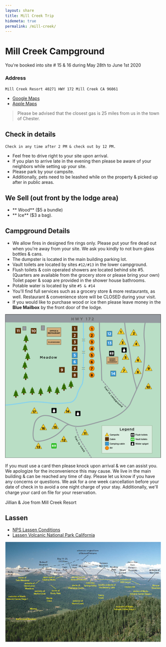 ```yaml
---
layout: share
title: Mill Creek Trip
hidemeta: true
permalink: /mill-creek/
---
```


# Mill Creek Campground
You're booked into site # 15 & 16 during May 28th to June 1st 2020 

### Address
`Mill Creek Resort 40271 HWY 172 Mill Creek CA 96061 `
* [Google Maps](https://www.google.com/maps/place/Mill+Creek+Resort/@40.3236882,-121.5286495,17z/data=!3m1!4b1!4m8!3m7!1s0x809d51687b55c0cd:0x55a8ca806bd13678!5m2!4m1!1i2!8m2!3d40.3236882!4d-121.5264608)
* [Apple Maps](https://maps.apple.com/?address=40271%20CA-172,%20Mill%20Creek,%20CA%20%2096061,%20United%20States&auid=69099969819570590&ll=40.323330,-121.525710&lsp=9902&q=Mill%20Creek%20Resort&_ext=ChkKBQgEEOIBCgQIBRADCgQIBhALCgQIChAAEiQpxTZOrzkpREAxhel7DcFhXsA59FcjFowpREBBYC7zZ4lhXsA%3D)

> Please be advised that the closest gas is 25 miles from us in the town of Chester.

## Check in details
`Check in any time after 2 PM & check out by 12 PM.`
* Feel free to drive right to your site upon arrival.
* If you plan to arrive late in the evening then please be aware of your neighbors while setting up your site.
* Please park by your campsite.
* Additionally, pets need to be leashed while on the property & picked up after in public areas.

## We Sell (out front by the lodge area)
* ** Wood** ($5 a bundle)
* ** Ice** ($3 a bag).

## Campground Details
* We allow ﬁres in designed ﬁre rings only. Please put your ﬁre dead out when you're away from your site. We ask you kindly to not burn glass bottles & cans.
* The dumpster is located in the main building parking lot.
* Vault toilets are located by sites `#12/#13` in the lower campground.
* Flush toilets & coin operated showers are located behind site #5. (Quarters are available from the grocery store or please bring your own) Toilet paper & soap are provided in the shower house bathrooms.
* Potable water is located by site `#5 & #14` 
* You'll ﬁnd full services such as a grocery store & more restaurants, as well. Restaurant & convenience store will be CLOSED during your visit.
* If you would like to purchase wood or ice then please leave money in the **Blue Mailbox** by the front door of the lodge. 

![A map of the grounds](../images/campground-map.png)

If you must use a card then please knock upon arrival & we can assist you. We apologize for the inconvenience this may cause. We live in the main building & can be reached any time of day. Please let us know if you have any concerns or questions. We ask for a one week cancellation before your date of check in to avoid a one night charge of your stay. Additionally, we'll charge your card on ﬁle for your reservation. 

Jillian & Joe from Mill Creek Resort 


## Lassen

* [NPS Lassen Conditions](https://www.nps.gov/lavo/planyourvisit/conditions.htm)
* [Lassen Volcanic National Park California](https://www.nps.gov/lavo/planyourvisit/basicinfo.htm)

![the volcano](../images/volcano-map.png)
